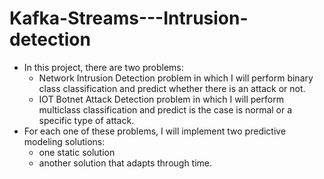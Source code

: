 # Kafka-Streams---Intrusion-detection
- In this project, there are two problems: 
  - Network Intrusion Detection problem in which I will perform binary class classification and predict whether there is an attack or not. 
  - IOT Botnet Attack Detection problem in which I will perform multiclass classification and predict is the case is normal or a specific type of attack.
- For each one of these problems, I will implement two predictive modeling solutions:
  - one static solution 
  - another solution that adapts through time.
